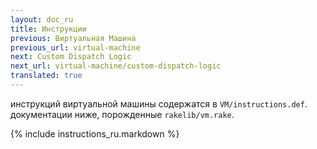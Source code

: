 ```yaml
---
layout: doc_ru
title: Инструкции
previous: Виртуальная Машина
previous_url: virtual-machine
next: Custom Dispatch Logic
next_url: virtual-machine/custom-dispatch-logic
translated: true
---
```


инструкций виртуальной машины содержатся в `VM/instructions.def`.
документации ниже, порожденные `rakelib/vm.rake`.

{% include instructions_ru.markdown %}
